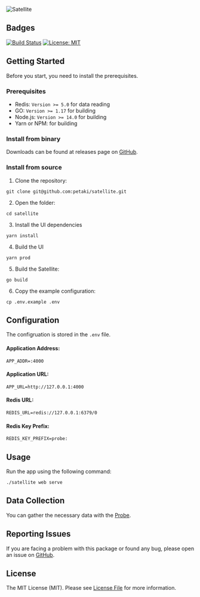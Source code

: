 ![Satellite](https://user-images.githubusercontent.com/1419087/133525370-79b6afe5-e54f-4eb2-b988-9b872322d89a.png)

## Badges

[![Build Status](https://github.com/petaki/satellite/workflows/tests/badge.svg)](https://github.com/petaki/satellite/actions)
[![License: MIT](https://img.shields.io/badge/License-MIT-brightgreen.svg)](LICENSE.md)

## Getting Started

Before you start, you need to install the prerequisites.

### Prerequisites

- Redis: `Version >= 5.0` for data reading
- GO: `Version >= 1.17` for building
- Node.js: `Version >= 14.0` for building
- Yarn or NPM: for building

### Install from binary

Downloads can be found at releases page on [GitHub](https://github.com/petaki/satellite/releases).

### Install from source

1. Clone the repository:

```
git clone git@github.com:petaki/satellite.git
```

2. Open the folder:

```
cd satellite
```

3. Install the UI dependencies

```
yarn install
```

4. Build the UI

```
yarn prod
```

5. Build the Satellite:

```
go build
```

6. Copy the example configuration:

```
cp .env.example .env
```

## Configuration

The configruation is stored in the `.env` file.

#### Application Address:

```
APP_ADDR=:4000
```

#### Application URL:

```
APP_URL=http://127.0.0.1:4000
```

#### Redis URL:

```
REDIS_URL=redis://127.0.0.1:6379/0
```

#### Redis Key Prefix:

```
REDIS_KEY_PREFIX=probe:
```

## Usage

Run the app using the following command:

```
./satellite web serve
```

## Data Collection

You can gather the necessary data with the [Probe](https://github.com/petaki/probe).

## Reporting Issues

If you are facing a problem with this package or found any bug, please open an issue on [GitHub](https://github.com/petaki/satellite/issues).

## License

The MIT License (MIT). Please see [License File](LICENSE.md) for more information.
